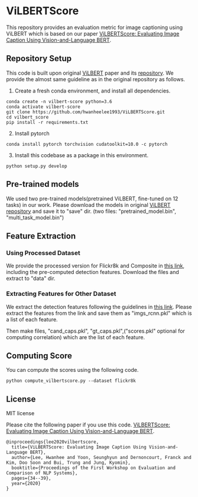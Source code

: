 # ViLBERTScore

This repository provides an evaluation metric for image captioning using ViLBERT which is based on our paper [ViLBERTScore: Evaluating Image Caption Using Vision-and-Language BERT](https://www.aclweb.org/anthology/2020.eval4nlp-1.4/).

## Repository Setup

This code is built upon original [ViLBERT](https://arxiv.org/abs/1908.02265) paper and its [repository](https://github.com/facebookresearch/vilbert-multi-task). We provide the almost same guideline as in the original repository as follows.

1. Create a fresh conda environment, and install all dependencies.

```text
conda create -n vilbert-score python=3.6
conda activate vilbert-score
git clone https://github.com/hwanheelee1993/ViLBERTScore.git
cd vilbert_score
pip install -r requirements.txt
```

2. Install pytorch
```
conda install pytorch torchvision cudatoolkit=10.0 -c pytorch
```

3. Install this codebase as a package in this environment.
```text
python setup.py develop
```

## Pre-trained models

We used two pre-trained models(pretrained ViLBERT, fine-tuned on 12 tasks) in our work. Please download the models in original [ViLBERT repository](https://github.com/facebookresearch/vilbert-multi-task) and save it to "save" dir. 
(two files: "pretrained_model.bin", "multi_task_model.bin")

## Feature Extraction

### Using Processed Dataset
We provide the processed version for Flickr8k and Composite in [this link](https://drive.google.com/drive/folders/1swrUsLyEwTfnmoKLI8QAgAbHrEEApJp9?usp=sharing), including the pre-computed detection features. Download the files and extract to "data" dir.

### Extracting Features for Other Dataset
We extract the detection features following the guidelines in [this link](https://github.com/facebookresearch/vilbert-multi-task/tree/master/data).
Please extract the features from the link and save them as "imgs_rcnn.pkl" which is a list of each feature. 

Then make files, "cand_caps.pkl", "gt_caps.pkl",("scores.pkl" optional for computing correlation) which are the list of each feature. 

## Computing Score
You can compute the scores using the following code.
```text
python compute_vilbertscore.py --dataset flickr8k
```

## License
MIT license

Please cite the following paper if you use this code. 
[ViLBERTScore: Evaluating Image Caption Using Vision-and-Language BERT](https://www.aclweb.org/anthology/2020.eval4nlp-1.4/).
```
@inproceedings{lee2020vilbertscore,
  title={ViLBERTScore: Evaluating Image Caption Using Vision-and-Language BERT},
  author={Lee, Hwanhee and Yoon, Seunghyun and Dernoncourt, Franck and Kim, Doo Soon and Bui, Trung and Jung, Kyomin},
  booktitle={Proceedings of the First Workshop on Evaluation and Comparison of NLP Systems},
  pages={34--39},
  year={2020}
}
```
